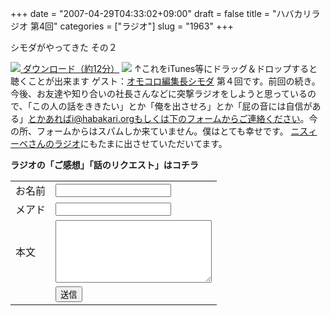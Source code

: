 +++
date = "2007-04-29T04:33:02+09:00"
draft = false
title = "ハバカリラジオ 第4回"
categories = ["ラジオ"]
slug = "1963"
+++

シモダがやってきた その２
<script type="text/javascript" src="http://hbkr.jp/omocoro/omopla/userlib/swfTagWriter/swfTagWriter.js"></script><script type="text/javascript">var swf = new jp.catalase.SwfTagWriter('http://hbkr.jp/omocoro/omopla/omopla2.swf', 'omopla', 305, 115);swf.addFlashVars('fname', 'http://hbkr.jp/radio/hbkr004.mp3');swf.addFlashVars('user', 'hbkr');swf.writeHTML();</script>
<a href="http://hbkr.jp/radio/hbkr004.mp3"><img src="http://hbkr.jp/img/page_save.gif"> ダウンロード（約12分）</a>
<a href="http://podfeed.podcastjuice.jp/app/rss_convert.cgi?url=http%3A%2F%2Fieiriblog%2Ejugem%2Ejp%2F"><img src="http://podfeed.podcastjuice.jp/app/counter.cgi?id=17591&type=count&pattern=1"/></a>
↑これをiTunes等にドラッグ＆ドロップすると聴くことが出来ます
ゲスト：<a href="http://blog.melpo.jp/" target="_blank">オモコロ編集長シモダ</a>
第４回です。前回の続き。
今後、お友達や知り合いの社長さんなどに突撃ラジオをしようと思っているので、「この人の話をききたい」とか「俺を出させろ」とか「屁の音には自信がある」とかあればi@habakari.orgもしくは下のフォームからご連絡ください。今の所、フォームからはスパムしか来ていません。僕はとても幸せです。
<a href="http://ikikata.jugem.jp/?eid=12" target="_blank">ニスィーベさんのラジオ</a>にもたまに出させていただいてます。
<div style="font-weight:bold; ">ラジオの「ご感想」「話のリクエスト」はコチラ</div>
<form method="post" action="http://hbkr.jp/radio/radio.php"><table><tr><td>お名前</td><td><input type="text" name="name"></td></tr><tr><td>メアド</td><td><input type="text" name="mail"></td></tr><tr><td>本文</td><td><textarea style="width: 250px; height:100px;" name="text"></textarea></td></tr><tr><td>&nbsp;</td><td><input type="submit" value="送信"></td></tr></table></form>
